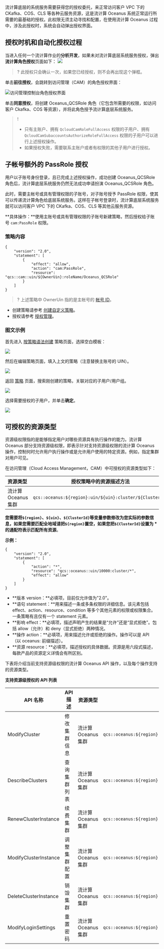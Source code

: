 流计算底层的系统服务需要获得您的授权委托，来正常访问客户 VPC 下的 CKafka、COS、CLS 等各种云服务资源，这是流计算 Oceanus 系统正常运行所需要的最基础的授权。此权限无须主动寻找和配置，在使用流计算 Oceanus 过程中，涉及此授权时，系统会自动弹出授权界面。

## 授权时机和自动化授权过程
当进入任何一个流计算作业的**分析开发**，如果未对流计算底层系统服务授权，弹出**流计算角色授权**页面如下：
![](https://main.qcloudimg.com/raw/2436df2c061ad8feb444fc9247a7838d.png)

> ? 此授权只会确认一次，如果您已经授权，则不会再出现这个弹框。
>
单击**前往授权**，会跳转到访问管理（CAM）的角色授权界面：

![访问管理控制台角色授权界面](https://main.qcloudimg.com/raw/dc76469d7e5e179aa87575813e3f5355.png)

单击**同意授权**，将创建 Oceanus_QCSRole 角色（它包含所需要的权限，如访问客户 Ckafka、COS 等资源），并将此角色授予流计算底层系统服务。
> ! 
> - 只有主账户、拥有 `QcloudCamRoleFullAccess` 权限的子用户、拥有 `QcloudCamSubaccountsAuthorizeRoleFullAccess` 权限的子用户可以进行上述授权操作。
> - 如果授权失败，需要联系主账户或者有权限的其他子用户进行授权。

## 子帐号额外的 PassRole 授权
用户以子账号身份登录，且已完成上述授权操作，成功创建 Oceanus_QCSRole 角色后，流计算底层系统服务仍然无法成功申请扮演 Oceanus_QCSRole 角色。

此时，需要主帐号或具有管理权限的子账号，对子账号授予 PassRole 权限，使其可以传递流计算角色给底层系统服务。这样在子帐号登录时，流计算底层系统服务就可以访问客户 VPC 下的 CKafka、COS、CLS 等其他云服务资源。

**具体操作：**使用主账号或具有管理权限的子账号新建策略，然后授权给子账号 `cam:PassRole` 权限。

### 策略内容
```
{
    "version": "2.0",
    "statement": [
        {
            "effect": "allow",
            "action": "cam:PassRole",
            "resource": "qcs::cam::uin/${OwnerUin}:roleName/Oceanus_QCSRole"
        }
    ]
}
```
> ? 上述策略中 OwnerUin 指的是主帐号的 [帐号 ID](https://console.cloud.tencent.com/developer)。

- 创建策略请参考 [创建自定义策略](https://cloud.tencent.com/document/product/598/37739)。
- 授权请参考 [授权管理](https://cloud.tencent.com/document/product/598/10602)。

### 图文示例
首先进入 [按策略语法创建](https://console.cloud.tencent.com/cam/policy/createV2) 策略页面，选择空白模板：

![](https://main.qcloudimg.com/raw/21e84868bbc096a4559e8b307ddd3589.png)

然后在编辑策略页面，填入上文的策略（注意替换主账号的 UIN）。

![](https://main.qcloudimg.com/raw/a185bfc8542cc57efcb28604551cc57f.png)

返回 [策略](https://console.cloud.tencent.com/cam/policy) 页面，搜索刚创建的策略，关联对应的子用户/用户组。

![](https://main.qcloudimg.com/raw/45f5a89493f7630e2dc4e6a7ecd3cbec.png)

选择需要授权的子用户，并单击**确定**。

![](https://main.qcloudimg.com/raw/ea4100b49cd1ace2db6dc16c849bbe37.png)
## 可授权的资源类型
资源级权限指的是能够指定用户对哪些资源具有执行操作的能力。流计算 Oceanus 部分支持资源级权限，即表示针对支持资源级权限的流计算 Oceanus 操作，控制何时允许用户执行操作或是允许用户使用的特定资源。例如，指定集群对用户可见。

在访问管理（Cloud Access Management，CAM）中可授权的资源类型如下：

| 资源类型 | 授权策略中的资源描述方法 |
| :-------- | -------------- |
| 流计算 Oceanus 集群 |  ` qcs::oceanus:${region}:uin/${uin}:cluster/${ClusterId} `|

**您需要将`${region}`、`${uin}`、`${ClusterId}`等变量参数修改为您实际的参数信息，如果您需要匹配全地域请把`${region}`置空，如果您把`${ClusterId}`设置为 \* 的通配符表示匹配所有资源**。

**示例：**
```
{
    "version": "2.0",
    "statement": [
        {
            "action": "*",
            "resource": "qcs::oceanus::uin/10000:cluster/*",
            "effect": "allow"
        }
    ]
}
```
- **版本 version：**必填项，目前仅允许值为"2.0"。
- **语句 statement：**用来描述一条或多条权限的详细信息。该元素包括 effect、action、resource、condition 等多个其他元素的权限或权限集合。一条策略有且仅有一个 statement 元素。
 - **影响 effect：**必填项，描述声明产生的结果是“允许”还是“显式拒绝”。包括 allow（允许）和 deny（显式拒绝）两种情况。
 - **操作 action：**必填项，用来描述允许或拒绝的操作。操作可以是 API （以 oceanus: 前缀描述）。
 - **资源 resource：**必填项，描述授权的具体数据。资源是用六段式描述，每款产品的资源定义详情会有所区别。

下表将介绍当前支持资源级权限的流计算 Oceanus API 操作，以及每个操作支持的资源类型。

**支持资源级授权的 API 列表**

| **API**  **名称**                    | **API**  **描述**    | **资源类型** | **资源路径**             |         
| ------------------------------------- | --------------------- | ------------ | ------------------------------------------------------------ 
|ModifyCluster|修改集群信息|流计算 Oceanus 集群 |` qcs::oceanus:${region}:uin/${uin}:cluster/${ClusterId} `|
|DescribeClusters|查询集群列表|流计算 Oceanus 集群 |` qcs::oceanus:${region}:uin/${uin}:cluster/${ClusterId} `|
|RenewClusterInstance|续费集群|流计算 Oceanus 集群 |` qcs::oceanus:${region}:uin/${uin}:cluster/${ClusterId} `|
|ModifyClusterInstance|调整集群配置|流计算 Oceanus 集群 |` qcs::oceanus:${region}:uin/${uin}:cluster/${ClusterId} `|
|DeleteClusterInstance|销毁集群|流计算 Oceanus 集群 |` qcs::oceanus:${region}:uin/${uin}:cluster/${ClusterId} `|
|ModifyLoginSettings|重置密码|流计算 Oceanus 集群 |` qcs::oceanus:${region}:uin/${uin}:cluster/${ClusterId} `|
